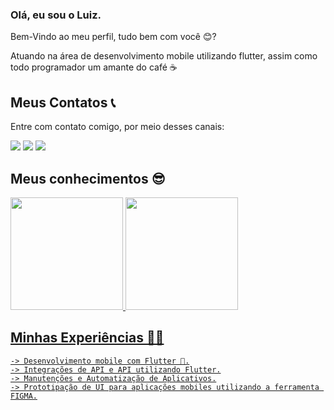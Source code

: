 
### Olá, eu sou o Luiz.
 <p>Bem-Vindo ao meu perfil, tudo bem com você 😊?</p>
<p>Atuando na área de desenvolvimento mobile utilizando flutter, assim como todo programador um amante do café ☕</p>
 

  

 ## Meus Contatos 📞
 <p>Entre com contato comigo, por meio desses canais:</p>
  
<div> 
 
  <a href="https://www.instagram.com/luizf.oliveirac/" target="_blank"><img src="https://img.shields.io/badge/-Instagram-%23E4405F?style=for-the-badge&logo=instagram&logoColor=white" target="_blank"></a>
  <a href = "mailto:luizfelipeeoliveiraac@gmail.com"><img src="https://img.shields.io/badge/-Gmail-%23333?style=for-the-badge&logo=gmail&logoColor=white" target="_blank"></a>
  <a href="https://www.linkedin.com/in/luiz-felipe-4657971a3/" target="_blank"><img src="https://img.shields.io/badge/-LinkedIn-%230077B5?style=for-the-badge&logo=linkedin&logoColor=white" target="_blank"></a> 
 
 
</div>

## Meus conhecimentos 😎
<div>
  <a href="https://github.com/LuizFelipeOC">
  <img height="180em" src="https://github-readme-stats.vercel.app/api?username=LuizFelipeOC&show_icons=true&&include_all_commits=true&count_private=true"/>
  <img height="180em" src="https://github-readme-stats.vercel.app/api/top-langs/?username=LuizFelipeOC&layout=compact&langs_count=7&"/>
</div>

 ## Minhas Experiências 👨‍💻
    -> Desenvolvimento mobile com Flutter 📱.
    -> Integrações de API e API utilizando Flutter.
    -> Manutenções e Automatização de Aplicativos.
    -> Prototipação de UI para aplicações mobiles utilizando a ferramenta FIGMA.
